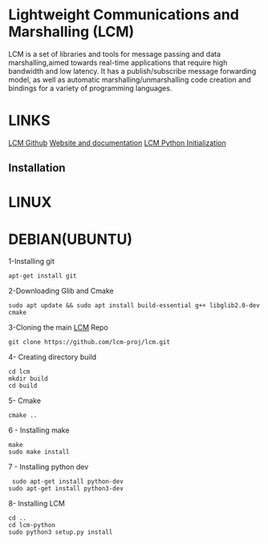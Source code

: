 # Lightweight Communications and Marshalling (LCM)

LCM is a set of libraries and tools for message passing and data marshalling,aimed towards real-time applications that require high bandwidth and low latency. It has a publish/subscribe message forwarding model, as well as automatic marshalling/unmarshalling code creation and bindings for a variety of programming languages.

# LINKS
[LCM Github](https://github.com/lcm-proj/lcm/releases)
[Website and documentation](https://lcm-proj.github.io)
[LCM Python Initialization](https://lcm-proj.github.io/tut_python.html)


## Installation

# LINUX
# DEBIAN(UBUNTU)
1-Installing git
```
apt-get install git
```
2-Downloading Glib and Cmake
```
sudo apt update && sudo apt install build-essential g++ libglib2.0-dev cmake
```
3-Cloning the main [LCM]((https://github.com/lcm-proj/lcm/releases)) Repo
```
git clone https://github.com/lcm-proj/lcm.git
```
4- Creating directory build
```
cd lcm
mkdir build
cd build
```
5- Cmake
```
cmake ..
```
6 - Installing make
```
make
sudo make install
```
7 - Installing python dev
```
 sudo apt-get install python-dev
sudo apt-get install python3-dev
```
8- Installing LCM
```
cd ..
cd lcm-python
sudo python3 setup.py install
```
